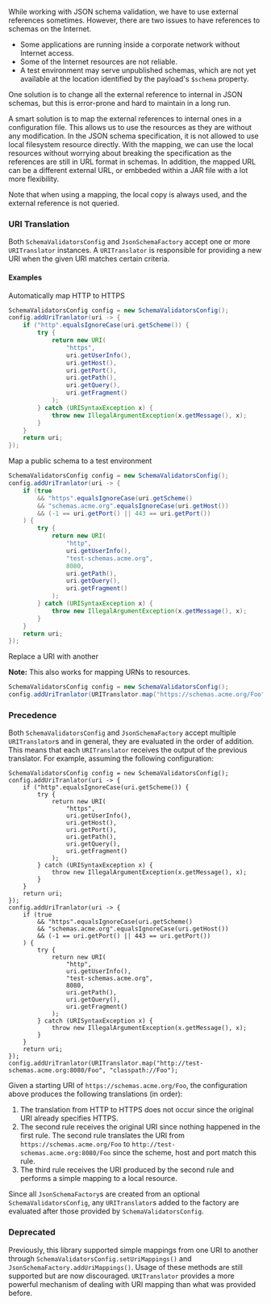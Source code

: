 While working with JSON schema validation, we have to use external references sometimes. However, there are two issues to have references to schemas on the Internet. 

* Some applications are running inside a corporate network without Internet access. 
* Some of the Internet resources are not reliable.
* A test environment may serve unpublished schemas, which are not yet available at the location identified by the payload's `$schema` property.

One solution is to change all the external reference to internal in JSON schemas, but this is error-prone and hard to maintain in a long run. 

A smart solution is to map the external references to internal ones in a configuration file. This allows us to use the resources as they are without any modification. In the JSON schema specification, it is not allowed to use local filesystem resource directly. With the mapping, we can use the local resources without worrying about breaking the specification as the references are still in URL format in schemas. In addition, the mapped URL can be a different external URL, or embbeded within a JAR file with a lot more flexibility. 

Note that when using a mapping, the local copy is always used, and the external reference is not queried.

### URI Translation

Both `SchemaValidatorsConfig` and `JsonSchemaFactory` accept one or more `URITranslator` instances. A `URITranslator` is responsible for providing a new URI when the given URI matches certain criteria.

#### Examples

Automatically map HTTP to HTTPS

```java
SchemaValidatorsConfig config = new SchemaValidatorsConfig();
config.addUriTranlator(uri -> {
    if ("http".equalsIgnoreCase(uri.getScheme()) {
        try {
            return new URI(
                "https",
                uri.getUserInfo(),
                uri.getHost(),
                uri.getPort(),
                uri.getPath(),
                uri.getQuery(),
                uri.getFragment()
            );
        } catch (URISyntaxException x) {
            throw new IllegalArgumentException(x.getMessage(), x);
        }
    }
    return uri;
});
```

Map a public schema to a test environment

```java
SchemaValidatorsConfig config = new SchemaValidatorsConfig();
config.addUriTranlator(uri -> {
    if (true
        && "https".equalsIgnoreCase(uri.getScheme()
        && "schemas.acme.org".equalsIgnoreCase(uri.getHost())
        && (-1 == uri.getPort() || 443 == uri.getPort())
    ) {
        try {
            return new URI(
                "http",
                uri.getUserInfo(),
                "test-schemas.acme.org",
                8080,
                uri.getPath(),
                uri.getQuery(),
                uri.getFragment()
            );
        } catch (URISyntaxException x) {
            throw new IllegalArgumentException(x.getMessage(), x);
        }
    }
    return uri;
});
```

Replace a URI with another

**Note:**
This also works for mapping URNs to resources.

```java
SchemaValidatorsConfig config = new SchemaValidatorsConfig();
config.addUriTranlator(URITranslator.map("https://schemas.acme.org/Foo", "classpath://Foo");
```

### Precedence

Both `SchemaValidatorsConfig` and `JsonSchemaFactory` accept multiple `URITranslator`s and in general, they are evaluated in the order of addition. This means that each `URITranslator` receives the output of the previous translator. For example, assuming the following configuration:

```
SchemaValidatorsConfig config = new SchemaValidatorsConfig();
config.addUriTranlator(uri -> {
    if ("http".equalsIgnoreCase(uri.getScheme()) {
        try {
            return new URI(
                "https",
                uri.getUserInfo(),
                uri.getHost(),
                uri.getPort(),
                uri.getPath(),
                uri.getQuery(),
                uri.getFragment()
            );
        } catch (URISyntaxException x) {
            throw new IllegalArgumentException(x.getMessage(), x);
        }
    }
    return uri;
});
config.addUriTranlator(uri -> {
    if (true
        && "https".equalsIgnoreCase(uri.getScheme()
        && "schemas.acme.org".equalsIgnoreCase(uri.getHost())
        && (-1 == uri.getPort() || 443 == uri.getPort())
    ) {
        try {
            return new URI(
                "http",
                uri.getUserInfo(),
                "test-schemas.acme.org",
                8080,
                uri.getPath(),
                uri.getQuery(),
                uri.getFragment()
            );
        } catch (URISyntaxException x) {
            throw new IllegalArgumentException(x.getMessage(), x);
        }
    }
    return uri;
});
config.addUriTranlator(URITranslator.map("http://test-schemas.acme.org:8080/Foo", "classpath://Foo");
```

Given a starting URI of `https://schemas.acme.org/Foo`, the configuration above produces the following translations (in order):

1. The translation from HTTP to HTTPS does not occur since the original URI already specifies HTTPS.
2. The second rule receives the original URI since nothing happened in the first rule. The second rule translates the URI from `https://schemas.acme.org/Foo` to `http://test-schemas.acme.org:8080/Foo` since the scheme, host and port match this rule.
3. The third rule receives the URI produced by the second rule and performs a simple mapping to a local resource.

Since all `JsonSchemaFactory`s are created from an optional `SchemaValidatorsConfig`, any `URITranslator`s added to the factory are evaluated after those provided by `SchemaValidatorsConfig`.

### Deprecated

Previously, this library supported simple mappings from one URI to another through `SchemaValidatorsConfig.setUriMappings()` and `JsonSchemaFactory.addUriMappings()`. Usage of these methods are still supported but are now discouraged. `URITranslator` provides a more powerful mechanism of dealing with URI mapping than what was provided before.


